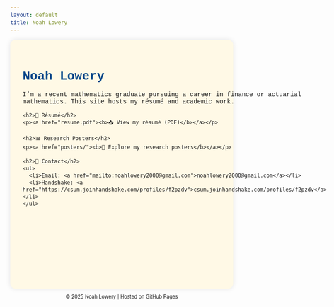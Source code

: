 ```yaml
---
layout: default
title: Noah Lowery
---
```


<div style="display: flex; gap: 2em; align-items: flex-start; max-width: 900px; margin: auto; background: #fff9e6; border-radius: 12px; padding: 2em; box-shadow: 0 0 12px rgba(0,0,0,0.1);">

  <!-- Main content: bio + links -->
  <div style="flex: 1; font-family: 'Courier New', monospace;">
    <h1 style="color: #004488;">Noah Lowery</h1>
    <p>
      I’m a recent mathematics graduate pursuing a career in finance or actuarial mathematics. This site hosts my résumé and academic work.
    </p>

    <h2>📄 Résumé</h2>
    <p><a href="resume.pdf"><b>📥 View my résumé (PDF)</b></a></p>

    <h2>📊 Research Posters</h2>
    <p><a href="posters/"><b>📂 Explore my research posters</b></a></p>

    <h2>🔗 Contact</h2>
    <ul>
      <li>Email: <a href="mailto:noahlowery2000@gmail.com">noahlowery2000@gmail.com</a></li>
      <li>Handshake: <a href="https://csum.joinhandshake.com/profiles/f2pzdv">csum.joinhandshake.com/profiles/f2pzdv</a></li>
    </ul>
  </div>

  <!-- Sidebar: your photo -->
<div style="flex: none;">
  <img src="/assets/images/me.jpg" alt="Photo of Noah Lowery"
       style="height: 100%; max-height: 500px; width: auto; border-radius: 8px; border: 2px solid #888;">
</div>

</div>

<p style="text-align: center; font-size: 0.8em;">© 2025 Noah Lowery | Hosted on GitHub Pages</p>

